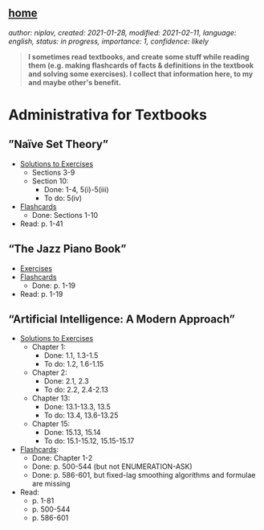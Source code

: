 [home](./index.md)
-------------------

*author: niplav, created: 2021-01-28, modified: 2021-02-11, language: english, status: in progress, importance: 1, confidence: likely*

> __I sometimes read textbooks, and create some stuff while reading
them (e.g. making flashcards of facts & definitions in the textbook
and solving some exercises). I collect that information here, to my and
maybe other's benefit.__

Administrativa for Textbooks
============================

”Naïve Set Theory”
------------------

* [Solutions to Exercises](./nst_solutions.md)
	* Sections 3-9
	* Section 10:
		* Done: 1-4, 5(i)-5(iii)
		* To do: 5(iv)
* [Flashcards](./flash/naïve_set_theory.apkg)
	* Done: Sections 1-10
* Read: p. 1-41

“The Jazz Piano Book”
---------------------

* [Exercises](./tjpb_exercises.md)
* [Flashcards](./flash/the_jazz_piano_book.apkg)
	* Done: p. 1-19
* Read: p. 1-19

“Artificial Intelligence: A Modern Approach”
---------------------------------------------

* [Solutions to Exercises](./aima_solutions.md)
	* Chapter 1:
		* Done: 1.1, 1.3-1.5
		* To do: 1.2, 1.6-1.15
	* Chapter 2:
		* Done: 2.1, 2.3
		* To do: 2.2, 2.4-2.13
	* Chapter 13:
		* Done: 13.1-13.3, 13.5
		* To do: 13.4, 13.6-13.25
	* Chapter 15:
		* Done: 15.13, 15.14
		* To do: 15.1-15.12, 15.15-15.17
* [Flashcards](./flash/artificial_intelligence_a_modern_approach.apkg):
	* Done: Chapter 1-2
	* Done: p. 500-544 (but not ENUMERATION-ASK)
	* Done: p. 586-601, but fixed-lag smoothing algorithms and formulae are missing
* Read:
	* p. 1-81
	* p. 500-544
	* p. 586-601

